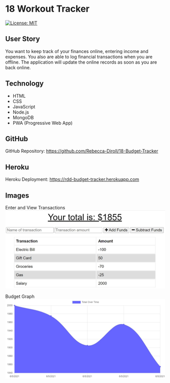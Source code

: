 # 18 Workout Tracker

[![License: MIT](https://img.shields.io/badge/License-MIT-yellow.svg)](https://opensource.org/licenses/MIT)

## User Story
You want to keep track of your finances online, entering income and expenses. You also are able to log financial transactions when you are offline. The application will update the online records as soon as you are back online.

## Technology
- HTML
- CSS
- JavaScript
- Node.js
- MongoDB
- PWA (Progressive Web App)

## GitHub
GitHub Repository: https://github.com/Rebecca-Diroll/18-Budget-Tracker

## Heroku
Heroku Deployment: https://rdd-budget-tracker.herokuapp.com

## Images
Enter and View Transactions
![image](/assets/Image1.jpg)

Budget Graph
![image](/assets/Image2.jpg)
